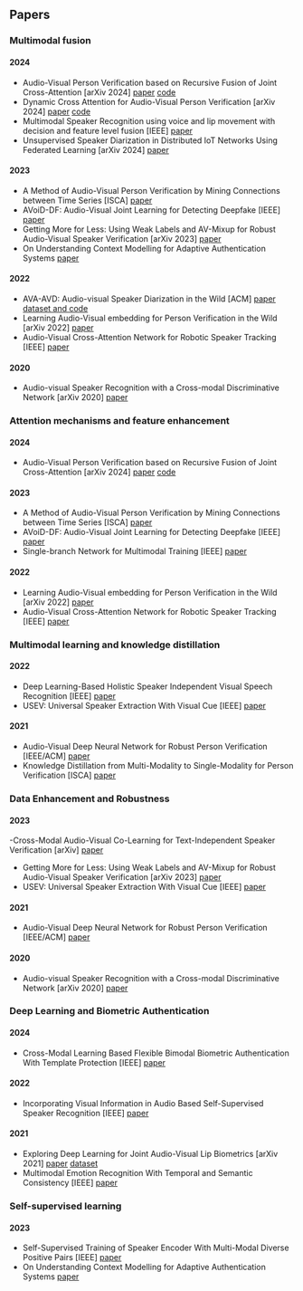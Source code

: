 ## Papers
### Multimodal fusion
#### 2024
- Audio-Visual Person Verification based on Recursive Fusion of Joint Cross-Attention [arXiv 2024] [paper](http://arxiv.org/abs/2403.04654) [code](https://github.com/praveena2j/RJCAforSpeakerVerification)
- Dynamic Cross Attention for Audio-Visual Person Verification [arXiv 2024] [paper](http://arxiv.org/abs/2403.04661) [code]( https://github.com/praveena2j/DCAforPersonVerification)
- Multimodal Speaker Recognition using voice and lip movement with decision and feature level fusion [IEEE] [paper](https://www.researchsquare.com/article/rs-2960709/v1)
- Unsupervised Speaker Diarization in Distributed IoT Networks Using Federated Learning [arXiv 2024] [paper](https://arxiv.org/pdf/2404.10842)
#### 2023
- A Method of Audio-Visual Person Verification by Mining Connections between Time Series [ISCA] [paper](https://www.isca-archive.org/interspeech_2023/sun23_interspeech.html)
- AVoiD-DF: Audio-Visual Joint Learning for Detecting Deepfake [IEEE] [paper](https://ieeexplore.ieee.org/abstract/document/10081373)
- Getting More for Less: Using Weak Labels and AV-Mixup for Robust Audio-Visual Speaker Verification [arXiv 2023] [paper](https://arxiv.org/abs/2309.07115)
- On Understanding Context Modelling for Adaptive Authentication Systems [paper](https://dl.acm.org/doi/abs/10.1145/3582696)
#### 2022
- AVA-AVD: Audio-visual Speaker Diarization in the Wild [ACM] [paper](https://dl.acm.org/doi/10.1145/3503161.3548027) [dataset and code](https://github.com/showlab/AVA-AVD)
- Learning Audio-Visual embedding for Person Verification in the Wild [arXiv 2022] [paper](http://arxiv.org/abs/2209.04093)
- Audio-Visual Cross-Attention Network for Robotic Speaker Tracking [IEEE] [paper](https://ieeexplore.ieee.org/document/9968308/)
#### 2020
- Audio-visual Speaker Recognition with a Cross-modal Discriminative Network [arXiv 2020] [paper](http://arxiv.org/abs/2008.03894)
### Attention mechanisms and feature enhancement
#### 2024
- Audio-Visual Person Verification based on Recursive Fusion of Joint Cross-Attention [arXiv 2024] [paper](http://arxiv.org/abs/2403.04654) [code](https://github.com/praveena2j/RJCAforSpeakerVerification)
#### 2023
- A Method of Audio-Visual Person Verification by Mining Connections between Time Series [ISCA] [paper](https://www.isca-archive.org/interspeech_2023/sun23_interspeech.html)
- AVoiD-DF: Audio-Visual Joint Learning for Detecting Deepfake [IEEE] [paper](https://ieeexplore.ieee.org/abstract/document/10081373)
- Single-branch Network for Multimodal Training [IEEE] [paper](https://ieeexplore.ieee.org/abstract/document/10097207)
#### 2022
- Learning Audio-Visual embedding for Person Verification in the Wild [arXiv 2022] [paper](http://arxiv.org/abs/2209.04093)
- Audio-Visual Cross-Attention Network for Robotic Speaker Tracking [IEEE] [paper](https://ieeexplore.ieee.org/document/9968308/)

### Multimodal learning and knowledge distillation
#### 2022
- Deep Learning-Based Holistic Speaker Independent Visual Speech Recognition [IEEE] [paper](https://ieeexplore.ieee.org/document/9940584)
- USEV: Universal Speaker Extraction With Visual Cue [IEEE] [paper](https://ieeexplore.ieee.org/abstract/document/9887809)
#### 2021
- Audio-Visual Deep Neural Network for Robust Person Verification [IEEE/ACM] [paper](https://ieeexplore.ieee.org/document/9350195/)
- Knowledge Distillation from Multi-Modality to Single-Modality for Person Verification [ISCA] [paper](https://www.isca-archive.org/interspeech_2021/zhang21m_interspeech.html)
### Data Enhancement and Robustness
#### 2023
-Cross-Modal Audio-Visual Co-Learning for Text-Independent Speaker Verification [arXiv] [paper](https://ieeexplore.ieee.org/abstract/document/10095883)
- Getting More for Less: Using Weak Labels and AV-Mixup for Robust Audio-Visual Speaker Verification [arXiv 2023] [paper](https://arxiv.org/abs/2309.07115)
- USEV: Universal Speaker Extraction With Visual Cue [IEEE] [paper](https://ieeexplore.ieee.org/abstract/document/9887809)
#### 2021
- Audio-Visual Deep Neural Network for Robust Person Verification [IEEE/ACM] [paper](https://ieeexplore.ieee.org/document/9350195/)
#### 2020
- Audio-visual Speaker Recognition with a Cross-modal Discriminative Network [arXiv 2020] [paper](http://arxiv.org/abs/2008.03894)
### Deep Learning and Biometric Authentication
#### 2024
- Cross-Modal Learning Based Flexible Bimodal Biometric Authentication With Template Protection [IEEE] [paper](https://ieeexplore.ieee.org/abstract/document/10426779)
#### 2022
- Incorporating Visual Information in Audio Based Self-Supervised Speaker Recognition [IEEE] [paper](https://ieeexplore.ieee.org/abstract/document/9741340)
#### 2021
- Exploring Deep Learning for Joint Audio-Visual Lip Biometrics [arXiv 2021] [paper](http://arxiv.org/abs/2104.08510) [dataset](https://github.com/DanielMengLiu/DeepLip)
- Multimodal Emotion Recognition With Temporal and Semantic Consistency [IEEE] [paper](https://ieeexplore.ieee.org/abstract/document/9622137)
### Self-supervised learning
#### 2023
- Self-Supervised Training of Speaker Encoder With Multi-Modal Diverse Positive Pairs [IEEE] [paper](https://ieeexplore.ieee.org/abstract/document/10106039)
- On Understanding Context Modelling for Adaptive Authentication Systems [paper](https://dl.acm.org/doi/abs/10.1145/3582696)
